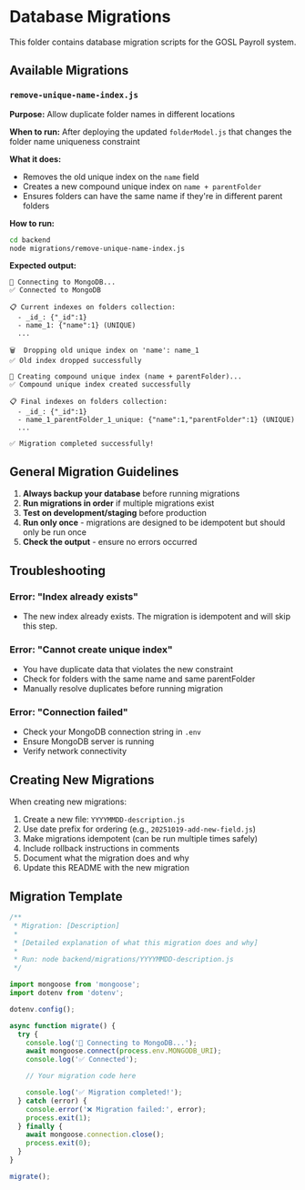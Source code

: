 # Database Migrations

This folder contains database migration scripts for the GOSL Payroll system.

## Available Migrations

### `remove-unique-name-index.js`
**Purpose:** Allow duplicate folder names in different locations

**When to run:** After deploying the updated `folderModel.js` that changes the folder name uniqueness constraint

**What it does:**
- Removes the old unique index on the `name` field
- Creates a new compound unique index on `name + parentFolder`
- Ensures folders can have the same name if they're in different parent folders

**How to run:**
```bash
cd backend
node migrations/remove-unique-name-index.js
```

**Expected output:**
```
🔌 Connecting to MongoDB...
✅ Connected to MongoDB

📋 Current indexes on folders collection:
  - _id_: {"_id":1}
  - name_1: {"name":1} (UNIQUE)
  ...

🗑️  Dropping old unique index on 'name': name_1
✅ Old index dropped successfully

🔨 Creating compound unique index (name + parentFolder)...
✅ Compound unique index created successfully

📋 Final indexes on folders collection:
  - _id_: {"_id":1}
  - name_1_parentFolder_1_unique: {"name":1,"parentFolder":1} (UNIQUE)
  ...

✅ Migration completed successfully!
```

## General Migration Guidelines

1. **Always backup your database** before running migrations
2. **Run migrations in order** if multiple migrations exist
3. **Test on development/staging** before production
4. **Run only once** - migrations are designed to be idempotent but should only be run once
5. **Check the output** - ensure no errors occurred

## Troubleshooting

### Error: "Index already exists"
- The new index already exists. The migration is idempotent and will skip this step.

### Error: "Cannot create unique index"
- You have duplicate data that violates the new constraint
- Check for folders with the same name and same parentFolder
- Manually resolve duplicates before running migration

### Error: "Connection failed"
- Check your MongoDB connection string in `.env`
- Ensure MongoDB server is running
- Verify network connectivity

## Creating New Migrations

When creating new migrations:

1. Create a new file: `YYYYMMDD-description.js`
2. Use date prefix for ordering (e.g., `20251019-add-new-field.js`)
3. Make migrations idempotent (can be run multiple times safely)
4. Include rollback instructions in comments
5. Document what the migration does and why
6. Update this README with the new migration

## Migration Template

```javascript
/**
 * Migration: [Description]
 * 
 * [Detailed explanation of what this migration does and why]
 * 
 * Run: node backend/migrations/YYYYMMDD-description.js
 */

import mongoose from 'mongoose';
import dotenv from 'dotenv';

dotenv.config();

async function migrate() {
  try {
    console.log('🔌 Connecting to MongoDB...');
    await mongoose.connect(process.env.MONGODB_URI);
    console.log('✅ Connected');

    // Your migration code here

    console.log('✅ Migration completed!');
  } catch (error) {
    console.error('❌ Migration failed:', error);
    process.exit(1);
  } finally {
    await mongoose.connection.close();
    process.exit(0);
  }
}

migrate();
```
